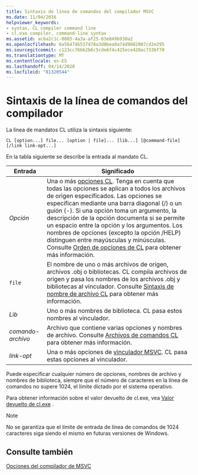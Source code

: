 ```yaml
---
title: Sintaxis de línea de comandos del compilador MSVC
ms.date: 11/04/2016
helpviewer_keywords:
- syntax, CL compiler command line
- cl.exe compiler, command-line syntax
ms.assetid: acba2c1c-0803-4a3a-af25-63e849b930a2
ms.openlocfilehash: 6a56474b537d78a3d0bea8a74d9082007cd2e295
ms.sourcegitcommit: c123cc76bb2b6c5cde6f4c425ece420ac733bf70
ms.translationtype: MT
ms.contentlocale: es-ES
ms.lasthandoff: 04/14/2020
ms.locfileid: "81320544"
---
```

# <a name="compiler-command-line-syntax"></a>Sintaxis de la línea de comandos del compilador

La línea de mandatos CL utiliza la sintaxis siguiente:

```
CL [option...] file... [option | file]... [lib...] [@command-file] [/link link-opt...]
```

En la tabla siguiente se describe la entrada al mandato CL.

|Entrada|Significado|
|-----------|-------------|
|*Opción*|Una o más [opciones CL](compiler-options.md). Tenga en cuenta que todas las opciones se aplican a todos los archivos de origen especificados. Las opciones se especifican mediante una barra diagonal (/) o un guión (-). Si una opción toma un argumento, la descripción de la opción documenta si se permite un espacio entre la opción y los argumentos. Los nombres de opciones (excepto la opción /HELP) distinguen entre mayúsculas y minúsculas. Consulte [Orden de opciones de CL](order-of-cl-options.md) para obtener más información.|
|`file`|El nombre de uno o más archivos de origen, archivos .obj o bibliotecas. CL compila archivos de origen y pasa los nombres de los archivos .obj y bibliotecas al vinculador. Consulte [Sintaxis de nombre de archivo CL](cl-filename-syntax.md) para obtener más información.|
|*Lib*|Uno o más nombres de biblioteca. CL pasa estos nombres al vinculador.|
|*comando-archivo*|Archivo que contiene varias opciones y nombres de archivo. Consulte [Archivos de comandos CL](cl-command-files.md) para obtener más información.|
|*link-opt*|Una o más opciones de [vinculador MSVC](linker-options.md). CL pasa estas opciones al vinculador.|

Puede especificar cualquier número de opciones, nombres de archivo y nombres de biblioteca, siempre que el número de caracteres en la línea de comandos no supere 1024, el límite dictado por el sistema operativo.

Para obtener información sobre el valor devuelto de cl.exe, vea [Valor devuelto de cl.exe](return-value-of-cl-exe.md) .

> [!NOTE]
> No se garantiza que el límite de entrada de línea de comandos de 1024 caracteres siga siendo el mismo en futuras versiones de Windows.

## <a name="see-also"></a>Consulte también

[Opciones del compilador de MSVC](compiler-options.md)
